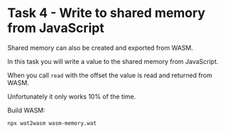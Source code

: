 # Task 4 - Write to shared memory from JavaScript

Shared memory can also be created and exported from WASM.

In this task you will write a value to the shared memory from JavaScript.

When you call `read` with the offset the value is read and returned from WASM.

Unfortunately it only works 10% of the time.

Build WASM:
```sh
npx wat2wasm wasm-memory.wat
```
